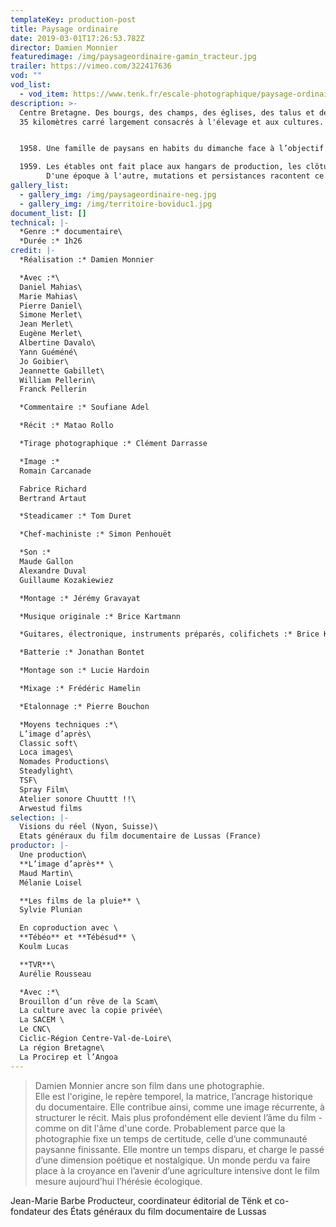```yaml
---
templateKey: production-post
title: Paysage ordinaire
date: 2019-03-01T17:26:53.782Z
director: Damien Monnier
featuredimage: /img/paysageordinaire-gamin_tracteur.jpg
trailer: https://vimeo.com/322417636
vod: ""
vod_list:
  - vod_item: https://www.tenk.fr/escale-photographique/paysage-ordinaire.html
description: >-
  Centre Bretagne. Des bourgs, des champs, des églises, des talus et des haies,
  35 kilomètres carré largement consacrés à l'élevage et aux cultures.


  1958. Une famille de paysans en habits du dimanche face à l’objectif du photographe pour les noces d’or des plus vieux.

  1959. Les étables ont fait place aux hangars de production, les clôtures électriques ont remplacé les haies. Mais toujours, la terre, l'animal, l'eau, le sang, la merde… Les plus jeunes de la photo s’apprêtent à prendre leur retraite d'agriculteurs.
        D'une époque à l'autre, mutations et persistances racontent ce monde et ses pratiques au cœur desquelles le progrès résonne avec l'image de soi.
gallery_list:
  - gallery_img: /img/paysageordinaire-neg.jpg
  - gallery_img: /img/territoire-boviduc1.jpg
document_list: []
technical: |-
  *Genre :* documentaire\
  *Durée :* 1h26
credit: |-
  *Réalisation :* Damien Monnier

  *Avec :*\
  Daniel Mahias\
  Marie Mahias\
  Pierre Daniel\
  Simone Merlet\
  Jean Merlet\
  Eugène Merlet\
  Albertine Davalo\
  Yann Guéméné\
  Jo Goibier\
  Jeannette Gabillet\
  William Pellerin\
  Franck Pellerin

  *Commentaire :* Soufiane Adel

  *Récit :* Matao Rollo

  *Tirage photographique :* Clément Darrasse

  *Image :* 
  Romain Carcanade

  Fabrice Richard
  Bertrand Artaut

  *Steadicamer :* Tom Duret

  *Chef-machiniste :* Simon Penhouët

  *Son :*
  Maude Gallon
  Alexandre Duval
  Guillaume Kozakiewiez

  *Montage :* Jérémy Gravayat

  *Musique originale :* Brice Kartmann

  *Guitares, électronique, instruments préparés, colifichets :* Brice Kartmann

  *Batterie :* Jonathan Bontet

  *Montage son :* Lucie Hardoin

  *Mixage :* Frédéric Hamelin

  *Etalonnage :* Pierre Bouchon

  *Moyens techniques :*\
  L’image d’après\
  Classic soft\
  Loca images\
  Nomades Productions\
  Steadylight\
  TSF\
  Spray Film\
  Atelier sonore Chuuttt !!\
  Arwestud films
selection: |-
  Visions du réel (Nyon, Suisse)\
  Etats généraux du film documentaire de Lussas (France)
productor: |-
  Une production\
  **L’image d’après** \
  Maud Martin\
  Mélanie Loisel

  **Les films de la pluie** \
  Sylvie Plunian

  En coproduction avec \
  **Tébéo** et **Tébésud** \
  Koulm Lucas

  **TVR**\
  Aurélie Rousseau

  *Avec :*\
  Brouillon d’un rêve de la Scam\
  La culture avec la copie privée\
  La SACEM \
  Le CNC\
  Ciclic-Région Centre-Val-de-Loire\
  La région Bretagne\
  La Procirep et l’Angoa
---
```

> Damien Monnier ancre son film dans une photographie. \
> Elle est l'origine, le repère temporel, la matrice, l’ancrage historique du documentaire. Elle contribue ainsi, comme une image récurrente, à structurer le récit. Mais plus profondément elle devient l’âme du film - comme on dit l'âme d'une corde. Probablement parce que la photographie fixe un temps de certitude, celle d’une communauté paysanne finissante. Elle montre un temps disparu, et charge le passé d’une dimension poétique et nostalgique. Un monde perdu va faire place à la croyance en l’avenir d’une agriculture intensive dont le film mesure aujourd’hui l’hérésie écologique.

Jean-Marie Barbe
Producteur, coordinateur éditorial de Tënk
et co-fondateur des États généraux du film documentaire de Lussas